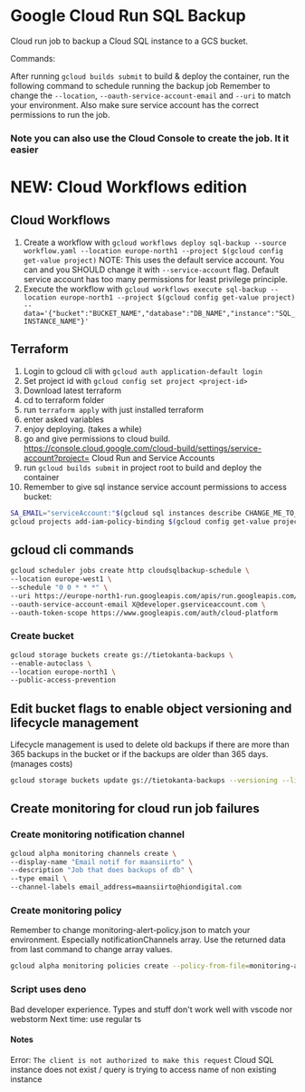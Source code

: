 # Google Cloud Run SQL Backup

Cloud run job to backup a Cloud SQL instance to a GCS bucket.

Commands:

After running `gcloud builds submit` to build & deploy the container, run the following command to schedule running the backup job
Remember to change the `--location`, `--oauth-service-account-email` and `--uri` to match your environment.
Also make sure service account has the correct permissions to run the job.

### Note you can also use the Cloud Console to create the job. It it easier

# NEW: Cloud Workflows edition

## Cloud Workflows

1. Create a workflow with `gcloud workflows deploy sql-backup --source workflow.yaml --location europe-north1 --project $(gcloud config get-value project)` NOTE: This uses the default service account. You can and you SHOULD change it with `--service-account` flag. Default service account has too many permissions for least privilege principle.
2. Execute the workflow with `gcloud workflows execute sql-backup --location europe-north1 --project $(gcloud config get-value project) --data='{"bucket":"BUCKET_NAME","database":"DB_NAME","instance":"SQL_INSTANCE_NAME"}'`

## Terraform

1. Login to gcloud cli with `gcloud auth application-default login`
2. Set project id with `gcloud config set project <project-id>`
3. Download latest terraform
4. cd to terraform folder
5. run `terraform apply` with just installed terraform
6. enter asked variables
7. enjoy deploying. (takes a while)
8. go and give permissions to cloud build. https://console.cloud.google.com/cloud-build/settings/service-account?project= Cloud Run and Service Accounts
9. run `gcloud builds submit` in project root to build and deploy the container
10. Remember to give sql instance service account permissions to access bucket:
```bash
SA_EMAIL="serviceAccount:"$(gcloud sql instances describe CHANGE_ME_TO_DB_NAME --format='value(serviceAccountEmailAddress)' --project $(gcloud config get-value project))
gcloud projects add-iam-policy-binding $(gcloud config get-value project) --member=$SA_EMAIL --role roles/storage.objectUser
```

## gcloud cli commands

```bash
gcloud scheduler jobs create http cloudsqlbackup-schedule \
--location europe-west1 \
--schedule "0 0 * * *" \
--uri https://europe-north1-run.googleapis.com/apis/run.googleapis.com/v1/namespaces/taikuri/jobs/cloudsqlbackup:run \
--oauth-service-account-email X@developer.gserviceaccount.com \
--oauth-token-scope https://www.googleapis.com/auth/cloud-platform
```

### Create bucket

```bash
gcloud storage buckets create gs://tietokanta-backups \
--enable-autoclass \
--location europe-north1 \
--public-access-prevention
```

## Edit bucket flags to enable object versioning and lifecycle management

Lifecycle management is used to delete old backups if there are more than 365 backups in the bucket
or if the backups are older than 365 days. (manages costs)

```bash
gcloud storage buckets update gs://tietokanta-backups --versioning --lifecycle-file bucket-lifecycle-config.json
```

## Create monitoring for cloud run job failures

### Create monitoring notification channel

```bash
gcloud alpha monitoring channels create \
--display-name "Email notif for maansiirto" \
--description "Job that does backups of db" \
--type email \
--channel-labels email_address=maansiirto@hiondigital.com
```

### Create monitoring policy

Remember to change monitoring-alert-policy.json to match your environment. Especially notificationChannels array. Use the returned data from last command to change array values.

```bash
gcloud alpha monitoring policies create --policy-from-file=monitoring-alert-policy.json
```

### Script uses deno

Bad developer experience. Types and stuff don't work well with vscode nor webstorm
Next time: use regular ts

#### Notes

Error:
`The client is not authorized to make this request`
Cloud SQL instance does not exist / query is trying to access name of non existing instance
